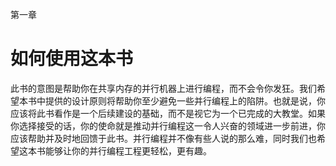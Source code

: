 第一章

# 如何使用这本书

此书的意图是帮助你在共享内存的并行机器上进行编程，而不会令你发狂。我们希望本书中提供的设计原则将帮助你至少避免一些并行编程上的陷阱。也就是说，你应该将此书看作是一个后续建设的基础，而不是视它为一个已完成的大教堂。如果你选择接受的话，你的使命就是推动并行编程这一令人兴奋的领域进一步前进，你应该帮助并及时地回馈于此书。并行编程并不像有些人说的那么难，同时我们也希望这本书能够让你的并行编程工程更轻松，更有趣。


